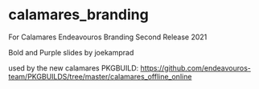# calamares_branding

For Calamares Endeavouros Branding Second Release 2021

Bold and Purple slides by joekamprad

used by the new calamares PKGBUILD:
https://github.com/endeavouros-team/PKGBUILDS/tree/master/calamares_offline_online
